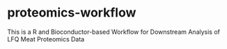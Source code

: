 # proteomics-workflow
This is a R and Bioconductor-based Workflow for Downstream Analysis of LFQ Meat Proteomics Data
